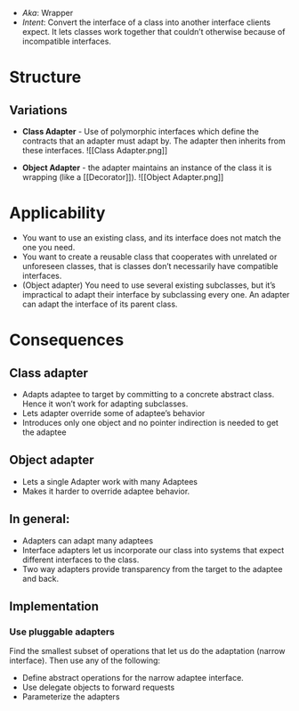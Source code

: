 * *Aka*: Wrapper 
* *Intent*: Convert the interface of a class into another interface clients expect. It lets classes work together that couldn’t otherwise because of incompatible interfaces.
# Structure
## Variations
* **Class Adapter** - Use of polymorphic interfaces which define the contracts that an adapter must adapt by. The adapter then inherits from these interfaces.
![[Class Adapter.png]]

* **Object Adapter** - the adapter maintains an instance of the class it is wrapping (like a [[Decorator]]).
![[Object Adapter.png]]

# Applicability
* You want to use an existing class, and its interface does not match the one you need.
* You want to create a reusable class that cooperates with unrelated or unforeseen classes, that is classes don’t necessarily have compatible interfaces.
* (Object adapter) You need to use several existing subclasses, but it’s impractical to adapt their interface by subclassing every one. An adapter can adapt the interface of its parent class.

# Consequences
## Class adapter
* Adapts adaptee to target by committing to a concrete abstract class. Hence it won’t work for adapting subclasses.
* Lets adapter override some of adaptee’s behavior
* Introduces only one object and no pointer indirection is needed to get the adaptee

## Object adapter
* Lets a single Adapter work with many Adaptees
* Makes it harder to override adaptee behavior.

## In general:
* Adapters can adapt many adaptees
* Interface adapters let us incorporate our class into systems that expect different interfaces to the class.
* Two way adapters provide transparency from the target to the adaptee and back.

## Implementation
### Use pluggable adapters
Find the smallest subset of operations that let us do the adaptation (narrow interface). Then use any of the following:
* Define abstract operations for the narrow adaptee interface.
* Use delegate objects to forward requests
* Parameterize the adapters